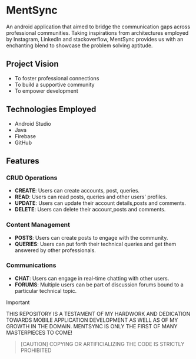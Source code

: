 # MentSync
An android application that aimed to bridge the communication gaps across professional communities. Taking inspirations from architectures employed by Instagram, LinkedIn and stackoverflow, MentSync provides us with an enchanting blend to showcase the problem solving aptitude.
## Project Vision
* To foster professional connections
* To build a supportive community
* To empower development
## Technologies Employed
* Android Studio
* Java
* Firebase
* GitHub
## Features
### CRUD Operations
* **CREATE**: Users can create accounts, post, queries.
* **READ**: Users can read posts, queries and other users' profiles.
* **UPDATE**: Users can update their account details,posts and comments.
* **DELETE**: Users can delete their account,posts and comments.
### Content Management
* **POSTS**: Users can create posts to engage with the community.
* **QUERIES**: Users can put forth their technical queries and get them answered by other professionals.
### Communications
* **CHAT**: Users can engage in real-time chatting with other users.
* **FORUMS**: Multiple users can be part of discussion forums bound to a particular technical topic.

> [!IMPORTANT]
> THIS REPOSITORY IS A TESTAMENT OF MY HARDWORK AND DEDICATION TOWARDS MOBILE APPLICATION DEVELOPMENT AS WELL AS OF MY GROWTH IN THE DOMAIN. MENTSYNC IS ONLY THE FIRST OF MANY MASTERPIECES TO COME!

> [CAUTION]
> COPYING OR ARTIFICIALIZING THE CODE IS STRICTLY PROHIBITED
